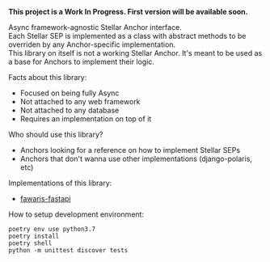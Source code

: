**This project is a Work In Progress. First version will be available soon.**

Async framework-agnostic Stellar Anchor interface.  
Each Stellar SEP is implemented as a class with abstract methods to be
overriden by any Anchor-specific implementation.  
This library on itself is not a working Stellar Anchor. It's meant to be
used as a base for Anchors to implement their logic.  

Facts about this library:
- Focused on being fully Async
- Not attached to any web framework
- Not attached to any database
- Requires an implementation on top of it

Who should use this library?
- Anchors looking for a reference on how to implement Stellar SEPs
- Anchors that don't wanna use other implementations (django-polaris, etc)

Implementations of this library:
- [fawaris-fastapi](https://github.com/yuriescl/fawaris-fastapi)

How to setup development environment:
```
poetry env use python3.7
poetry install
poetry shell
python -m unittest discover tests
```
